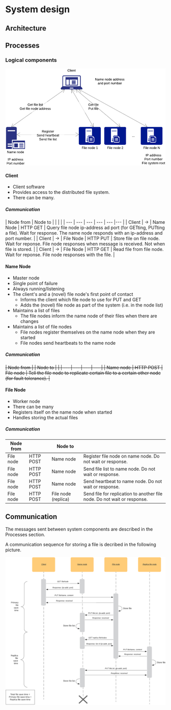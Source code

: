 # System design

## Architecture

## Processes

### Logical components

![System overview](./diagram1.png)
<!--https://www.lucidchart.com/documents/edit/c57d43b0-ede6-4ecb-a284-c0ca66047a74-->

#### Client

* Client software
* Provides access to the distributed file system. 
* There can be many.

##### Communication

| Node from | Node to | | | |
| --- | --- | --- | --- | --- |--- |
| Client | -> | Name Node | HTTP GET | Query file node ip-address ad port (for GETting, PUTting a file). Wait for response. The name node responds with an ip-address and port number. |
| Client | -> | File Node | HTTP PUT | Store file on file node. Wait for reponse. File node responses when message is received. Not when file is stored. |
| Client | -> | File Node | HTTP GET |  Read file from file node. Wait for reponse. File node responses with the file. |

#### Name Node

* Master node
* Single point of failure
* Always running/listening
* The client's and a (novel) file node's first point of contact
    * Informs the client which file node to use for PUT and GET
    * Adds the (novel) file node as part of the system (i.e. in the node list)
* Maintains a list of files
    * The file nodes inform the name node of their files when there are changes
* Maintains a list of file nodes
    * File nodes register themselves on the name node when they are started
    * File nodes send heartbeats to the name node

##### Communication

~~| Node from | | Node to | |
| --- | --- | --- | --- |
| Name node | HTTP POST | File node | Tell the file node to replicate certain file to a certain other node (for fault tolerance). |~~

#### File Node

* Worker node
* There can be many
* Registers itself on the name node when started
* Handles storing the actual files


##### Communication

| Node from | | Node to | |
| --- | --- | --- | --- |
| File node | HTTP POST | Name node | Register file node on name node. Do not wait or response. |
| File node | HTTP POST | Name node | Send file list to name node. Do not wait or response. |
| File node | HTTP POST | Name node | Send heartbeat to name node. Do not wait or response. |
| File node | HTTP POST | File node (replica) | Send file for replication to another file node. Do not wait or response. |

## Communication

The messages sent between system components are described in the Processes section.

A communication sequence for storing a file is decribed in the following picture.

![Sequence diagram for storing a file](./sequence1.png)
<!--https://www.lucidchart.com/documents/edit/66b3bccc-280f-48a8-b0be-1ba4f7274a9b-->





